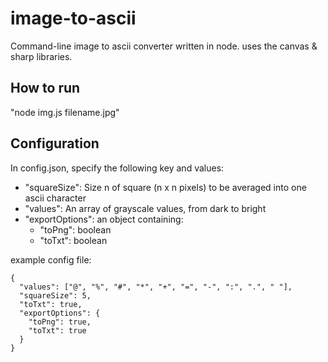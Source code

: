 # image-to-ascii

Command-line image to ascii converter written in node. uses the canvas & sharp libraries.

## How to run

"node img.js filename.jpg"

## Configuration

In config.json, specify the following key and values:

- "squareSize": Size n of square (n x n pixels) to be averaged into one ascii character
- "values": An array of grayscale values, from dark to bright
- "exportOptions": an object containing:
  - "toPng": boolean
  - "toTxt": boolean

example config file:

```
{
  "values": ["@", "%", "#", "*", "+", "=", "-", ":", ".", " "],
  "squareSize": 5,
  "toTxt": true,
  "exportOptions": {
    "toPng": true,
    "toTxt": true
  }
}
```
